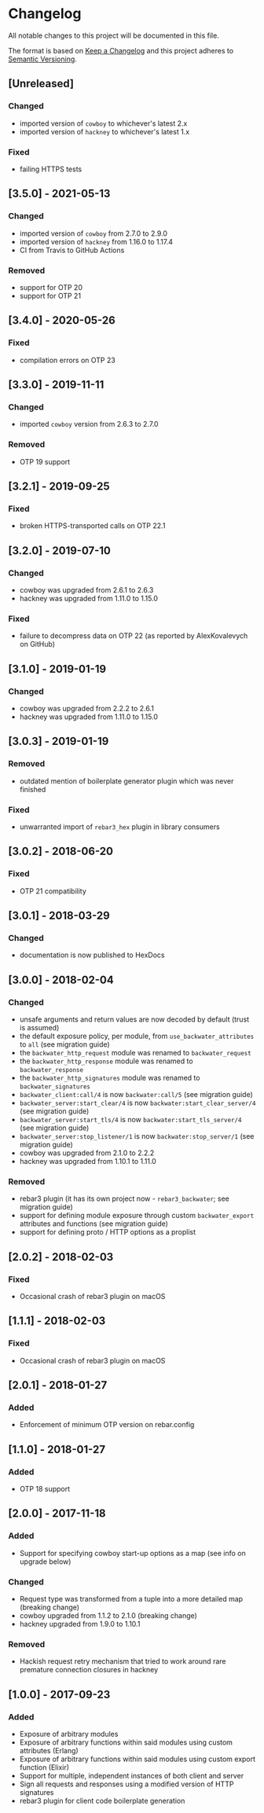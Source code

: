 # Changelog

All notable changes to this project will be documented in this file.

The format is based on [Keep a Changelog](http://keepachangelog.com/en/1.0.0/)
and this project adheres to [Semantic Versioning](http://semver.org/spec/v2.0.0.html).

## [Unreleased]

### Changed

- imported version of `cowboy` to whichever's latest 2.x
- imported version of `hackney` to whichever's latest 1.x

### Fixed

- failing HTTPS tests

## [3.5.0] - 2021-05-13

### Changed

- imported version of `cowboy` from 2.7.0 to 2.9.0
- imported version of `hackney` from 1.16.0 to 1.17.4
- CI from Travis to GitHub Actions

### Removed

- support for OTP 20
- support for OTP 21

## [3.4.0] - 2020-05-26

### Fixed

- compilation errors on OTP 23

## [3.3.0] - 2019-11-11

### Changed

- imported `cowboy` version from 2.6.3 to 2.7.0

### Removed

- OTP 19 support

## [3.2.1] - 2019-09-25

### Fixed

- broken HTTPS-transported calls on OTP 22.1

## [3.2.0] - 2019-07-10

### Changed

- cowboy was upgraded from 2.6.1 to 2.6.3
- hackney was upgraded from 1.11.0 to 1.15.0

### Fixed

- failure to decompress data on OTP 22 (as reported by AlexKovalevych on GitHub)

## [3.1.0] - 2019-01-19

### Changed

- cowboy was upgraded from 2.2.2 to 2.6.1
- hackney was upgraded from 1.11.0 to 1.15.0

## [3.0.3] - 2019-01-19

### Removed

- outdated mention of boilerplate generator plugin which was never finished

### Fixed

- unwarranted import of `rebar3_hex` plugin in library consumers

## [3.0.2] - 2018-06-20

### Fixed

- OTP 21 compatibility

## [3.0.1] - 2018-03-29

### Changed

- documentation is now published to HexDocs

## [3.0.0] - 2018-02-04

### Changed

- unsafe arguments and return values are now decoded by default (trust is assumed)
- the default exposure policy, per module, from `use_backwater_attributes` to `all` (see migration guide)
- the `backwater_http_request` module was renamed to `backwater_request`
- the `backwater_http_response` module was renamed to `backwater_response`
- the `backwater_http_signatures` module was renamed to `backwater_signatures`
- `backwater_client:call/4` is now `backwater:call/5` (see migration guide)
- `backwater_server:start_clear/4` is now `backwater:start_clear_server/4` (see migration guide)
- `backwater_server:start_tls/4` is now `backwater:start_tls_server/4` (see migration guide)
- `backwater_server:stop_listener/1` is now `backwater:stop_server/1` (see migration guide)
- cowboy was upgraded from 2.1.0 to 2.2.2
- hackney was upgraded from 1.10.1 to 1.11.0

### Removed
- rebar3 plugin (it has its own project now - `rebar3_backwater`; see migration guide)
- support for defining module exposure through custom `backwater_export` attributes and functions (see migration guide)
- support for defining proto / HTTP options as a proplist

## [2.0.2] - 2018-02-03

### Fixed

- Occasional crash of rebar3 plugin on macOS

## [1.1.1] - 2018-02-03

### Fixed

- Occasional crash of rebar3 plugin on macOS

## [2.0.1] - 2018-01-27

### Added

- Enforcement of minimum OTP version on rebar.config

## [1.1.0] - 2018-01-27

### Added

- OTP 18 support

## [2.0.0] - 2017-11-18

### Added

- Support for specifying cowboy start-up options as a map (see info on upgrade below)

### Changed

- Request type was transformed from a tuple into a more detailed map (breaking change)
- cowboy upgraded from 1.1.2 to 2.1.0 (breaking change)
- hackney upgraded from 1.9.0 to 1.10.1

### Removed

- Hackish request retry mechanism that tried to work around rare premature connection closures in hackney

## [1.0.0] - 2017-09-23

### Added

- Exposure of arbitrary modules
- Exposure of arbitrary functions within said modules using custom attributes (Erlang)
- Exposure of arbitrary functions within said modules using custom export function (Elixir)
- Support for multiple, independent instances of both client and server
- Sign all requests and responses using a modified version of HTTP signatures
- rebar3 plugin for client code boilerplate generation
